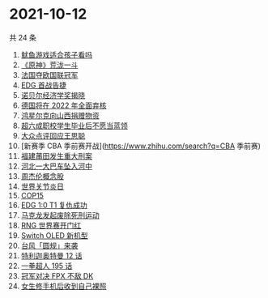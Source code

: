 # 2021-10-12

共 24 条

<!-- BEGIN -->
<!-- 最后更新时间 Tue Oct 12 2021 23:08:58 GMT+0800 (China Standard Time) -->

1. [鱿鱼游戏适合孩子看吗](https://www.zhihu.com/search?q=鱿鱼游戏)
1. [《原神》荒泷一斗](https://www.zhihu.com/search?q=原神)
1. [法国夺欧国联冠军](https://www.zhihu.com/search?q=欧国联)
1. [EDG 首战告捷](https://www.zhihu.com/search?q=EDG)
1. [诺贝尔经济学奖揭晓](https://www.zhihu.com/search?q=诺贝尔经济学奖)
1. [德国将在 2022 年全面弃核](https://www.zhihu.com/search?q=德国弃核)
1. [鸿星尔克向山西捐赠物资](https://www.zhihu.com/search?q=鸿星尔克)
1. [超六成职校学生毕业后不愿当蓝领](https://www.zhihu.com/search?q=职校毕业生)
1. [大众点评回应王思聪](https://www.zhihu.com/search?q=大众点评)
1. [新赛季 CBA 季前赛开战](https://www.zhihu.com/search?q=CBA 季前赛)
1. [福建莆田发生重大刑案](https://www.zhihu.com/search?q=福建刑案)
1. [河北一大巴车坠入河中](https://www.zhihu.com/search?q=大巴车坠河)
1. [周杰伦概念股](https://www.zhihu.com/search?q=周杰伦)
1. [世界关节炎日](https://www.zhihu.com/search?q=关节炎)
1. [COP15](https://www.zhihu.com/search?q=cop15)
1. [EDG 1:0 T1 复仇成功](https://www.zhihu.com/search?q=EDG)
1. [马克龙发起废除死刑运动](https://www.zhihu.com/search?q=马克龙)
1. [RNG 世界赛开门红](https://www.zhihu.com/search?q=RNG)
1. [Switch OLED 新机型](https://www.zhihu.com/search?q=switch)
1. [台风「圆规」来袭](https://www.zhihu.com/search?q=圆规)
1. [特利迦奥特曼 12 话](https://www.zhihu.com/search?q=特利迦奥特曼)
1. [一拳超人 195 话](https://www.zhihu.com/search?q=一拳超人)
1. [冠军对决 FPX 不敌 DK](https://www.zhihu.com/search?q=FPX)
1. [女生修手机后收到自己裸照](https://www.zhihu.com/search?q=互联网隐私)

<!-- END -->
